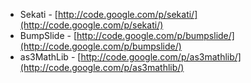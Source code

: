 * Sekati - [http://code.google.com/p/sekati/](http://code.google.com/p/sekati/)
* BumpSlide - [http://code.google.com/p/bumpslide/](http://code.google.com/p/bumpslide/)
* as3MathLib - [http://code.google.com/p/as3mathlib/](http://code.google.com/p/as3mathlib/)